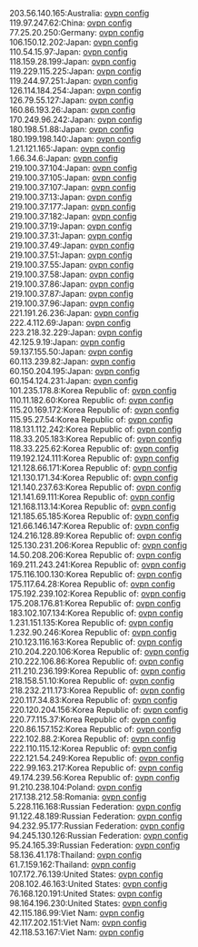 203.56.140.165:Australia: [ovpn config](vpn/203_56_140_165.ovpn)  
119.97.247.62:China: [ovpn config](vpn/119_97_247_62.ovpn)  
77.25.20.250:Germany: [ovpn config](vpn/77_25_20_250.ovpn)  
106.150.12.202:Japan: [ovpn config](vpn/106_150_12_202.ovpn)  
110.54.15.97:Japan: [ovpn config](vpn/110_54_15_97.ovpn)  
118.159.28.199:Japan: [ovpn config](vpn/118_159_28_199.ovpn)  
119.229.115.225:Japan: [ovpn config](vpn/119_229_115_225.ovpn)  
119.244.97.251:Japan: [ovpn config](vpn/119_244_97_251.ovpn)  
126.114.184.254:Japan: [ovpn config](vpn/126_114_184_254.ovpn)  
126.79.55.127:Japan: [ovpn config](vpn/126_79_55_127.ovpn)  
160.86.193.26:Japan: [ovpn config](vpn/160_86_193_26.ovpn)  
170.249.96.242:Japan: [ovpn config](vpn/170_249_96_242.ovpn)  
180.198.51.88:Japan: [ovpn config](vpn/180_198_51_88.ovpn)  
180.199.198.140:Japan: [ovpn config](vpn/180_199_198_140.ovpn)  
1.21.121.165:Japan: [ovpn config](vpn/1_21_121_165.ovpn)  
1.66.34.6:Japan: [ovpn config](vpn/1_66_34_6.ovpn)  
219.100.37.104:Japan: [ovpn config](vpn/219_100_37_104.ovpn)  
219.100.37.105:Japan: [ovpn config](vpn/219_100_37_105.ovpn)  
219.100.37.107:Japan: [ovpn config](vpn/219_100_37_107.ovpn)  
219.100.37.13:Japan: [ovpn config](vpn/219_100_37_13.ovpn)  
219.100.37.177:Japan: [ovpn config](vpn/219_100_37_177.ovpn)  
219.100.37.182:Japan: [ovpn config](vpn/219_100_37_182.ovpn)  
219.100.37.19:Japan: [ovpn config](vpn/219_100_37_19.ovpn)  
219.100.37.31:Japan: [ovpn config](vpn/219_100_37_31.ovpn)  
219.100.37.49:Japan: [ovpn config](vpn/219_100_37_49.ovpn)  
219.100.37.51:Japan: [ovpn config](vpn/219_100_37_51.ovpn)  
219.100.37.55:Japan: [ovpn config](vpn/219_100_37_55.ovpn)  
219.100.37.58:Japan: [ovpn config](vpn/219_100_37_58.ovpn)  
219.100.37.86:Japan: [ovpn config](vpn/219_100_37_86.ovpn)  
219.100.37.87:Japan: [ovpn config](vpn/219_100_37_87.ovpn)  
219.100.37.96:Japan: [ovpn config](vpn/219_100_37_96.ovpn)  
221.191.26.236:Japan: [ovpn config](vpn/221_191_26_236.ovpn)  
222.4.112.69:Japan: [ovpn config](vpn/222_4_112_69.ovpn)  
223.218.32.229:Japan: [ovpn config](vpn/223_218_32_229.ovpn)  
42.125.9.19:Japan: [ovpn config](vpn/42_125_9_19.ovpn)  
59.137.155.50:Japan: [ovpn config](vpn/59_137_155_50.ovpn)  
60.113.239.82:Japan: [ovpn config](vpn/60_113_239_82.ovpn)  
60.150.204.195:Japan: [ovpn config](vpn/60_150_204_195.ovpn)  
60.154.124.231:Japan: [ovpn config](vpn/60_154_124_231.ovpn)  
101.235.178.8:Korea Republic of: [ovpn config](vpn/101_235_178_8.ovpn)  
110.11.182.60:Korea Republic of: [ovpn config](vpn/110_11_182_60.ovpn)  
115.20.169.172:Korea Republic of: [ovpn config](vpn/115_20_169_172.ovpn)  
115.95.27.54:Korea Republic of: [ovpn config](vpn/115_95_27_54.ovpn)  
118.131.112.242:Korea Republic of: [ovpn config](vpn/118_131_112_242.ovpn)  
118.33.205.183:Korea Republic of: [ovpn config](vpn/118_33_205_183.ovpn)  
118.33.225.62:Korea Republic of: [ovpn config](vpn/118_33_225_62.ovpn)  
119.192.124.111:Korea Republic of: [ovpn config](vpn/119_192_124_111.ovpn)  
121.128.66.171:Korea Republic of: [ovpn config](vpn/121_128_66_171.ovpn)  
121.130.171.34:Korea Republic of: [ovpn config](vpn/121_130_171_34.ovpn)  
121.140.237.63:Korea Republic of: [ovpn config](vpn/121_140_237_63.ovpn)  
121.141.69.111:Korea Republic of: [ovpn config](vpn/121_141_69_111.ovpn)  
121.168.113.14:Korea Republic of: [ovpn config](vpn/121_168_113_14.ovpn)  
121.185.65.185:Korea Republic of: [ovpn config](vpn/121_185_65_185.ovpn)  
121.66.146.147:Korea Republic of: [ovpn config](vpn/121_66_146_147.ovpn)  
124.216.128.89:Korea Republic of: [ovpn config](vpn/124_216_128_89.ovpn)  
125.130.231.206:Korea Republic of: [ovpn config](vpn/125_130_231_206.ovpn)  
14.50.208.206:Korea Republic of: [ovpn config](vpn/14_50_208_206.ovpn)  
169.211.243.241:Korea Republic of: [ovpn config](vpn/169_211_243_241.ovpn)  
175.116.100.130:Korea Republic of: [ovpn config](vpn/175_116_100_130.ovpn)  
175.117.64.28:Korea Republic of: [ovpn config](vpn/175_117_64_28.ovpn)  
175.192.239.102:Korea Republic of: [ovpn config](vpn/175_192_239_102.ovpn)  
175.208.176.81:Korea Republic of: [ovpn config](vpn/175_208_176_81.ovpn)  
183.102.107.134:Korea Republic of: [ovpn config](vpn/183_102_107_134.ovpn)  
1.231.151.135:Korea Republic of: [ovpn config](vpn/1_231_151_135.ovpn)  
1.232.90.246:Korea Republic of: [ovpn config](vpn/1_232_90_246.ovpn)  
210.123.116.163:Korea Republic of: [ovpn config](vpn/210_123_116_163.ovpn)  
210.204.220.106:Korea Republic of: [ovpn config](vpn/210_204_220_106.ovpn)  
210.222.106.86:Korea Republic of: [ovpn config](vpn/210_222_106_86.ovpn)  
211.210.236.199:Korea Republic of: [ovpn config](vpn/211_210_236_199.ovpn)  
218.158.51.10:Korea Republic of: [ovpn config](vpn/218_158_51_10.ovpn)  
218.232.211.173:Korea Republic of: [ovpn config](vpn/218_232_211_173.ovpn)  
220.117.34.83:Korea Republic of: [ovpn config](vpn/220_117_34_83.ovpn)  
220.120.204.156:Korea Republic of: [ovpn config](vpn/220_120_204_156.ovpn)  
220.77.115.37:Korea Republic of: [ovpn config](vpn/220_77_115_37.ovpn)  
220.86.157.152:Korea Republic of: [ovpn config](vpn/220_86_157_152.ovpn)  
222.102.88.2:Korea Republic of: [ovpn config](vpn/222_102_88_2.ovpn)  
222.110.115.12:Korea Republic of: [ovpn config](vpn/222_110_115_12.ovpn)  
222.121.54.249:Korea Republic of: [ovpn config](vpn/222_121_54_249.ovpn)  
222.99.163.217:Korea Republic of: [ovpn config](vpn/222_99_163_217.ovpn)  
49.174.239.56:Korea Republic of: [ovpn config](vpn/49_174_239_56.ovpn)  
91.210.238.104:Poland: [ovpn config](vpn/91_210_238_104.ovpn)  
217.138.212.58:Romania: [ovpn config](vpn/217_138_212_58.ovpn)  
5.228.116.168:Russian Federation: [ovpn config](vpn/5_228_116_168.ovpn)  
91.122.48.189:Russian Federation: [ovpn config](vpn/91_122_48_189.ovpn)  
94.232.95.177:Russian Federation: [ovpn config](vpn/94_232_95_177.ovpn)  
94.245.130.126:Russian Federation: [ovpn config](vpn/94_245_130_126.ovpn)  
95.24.165.39:Russian Federation: [ovpn config](vpn/95_24_165_39.ovpn)  
58.136.41.178:Thailand: [ovpn config](vpn/58_136_41_178.ovpn)  
61.7.159.162:Thailand: [ovpn config](vpn/61_7_159_162.ovpn)  
107.172.76.139:United States: [ovpn config](vpn/107_172_76_139.ovpn)  
208.102.46.163:United States: [ovpn config](vpn/208_102_46_163.ovpn)  
76.168.120.191:United States: [ovpn config](vpn/76_168_120_191.ovpn)  
98.164.196.230:United States: [ovpn config](vpn/98_164_196_230.ovpn)  
42.115.186.99:Viet Nam: [ovpn config](vpn/42_115_186_99.ovpn)  
42.117.202.151:Viet Nam: [ovpn config](vpn/42_117_202_151.ovpn)  
42.118.53.167:Viet Nam: [ovpn config](vpn/42_118_53_167.ovpn)  
